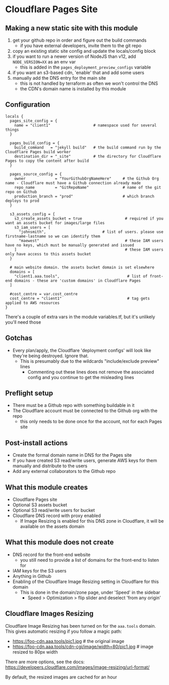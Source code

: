 Cloudflare Pages Site
=====================

Making a new static site with this module
-----------------------------------------

1. get your github repo in order and figure out the build commands
    * if you have external developers, invite them to the git repo
2. copy an existing static site config and update the locals/config block
3. if you want to run a newer version of NodeJS than v12, add `NODE_VERSION=XX` as an env var
    * this is added in the `pages_deployment_preview_configs` variable
4. if you want an s3-based cdn, 'enable' that and add some users
5. manually add the DNS entry for the main site
    * this is not handled by terraform as often we won't control the DNS
    * the CDN's domain name is installed by this module


Configuration
-------------

```
locals {
  pages_site_config = {
    name = "client1"                   # namespace used for several things
  }

  pages_build_config = {
    build_command   = "jekyll build"   # the build command run by the Cloudflare Pages build worker
    destination_dir = "_site"          # the directory for Cloudflare Pages to copy the content after build
  }

  pages_source_config = {
    owner             = "YourGithubOrgNameHere"     # the Github Org name - Cloudflare must have a Github connection already made
    repo_name         = "GitRepoName"               # name of the git repo on Github
    production_branch = "prod"                      # which branch deploys to prod
  }

  s3_assets_config = {
    s3_create_assets_bucket = true                   # required if you want an assets bucket for images/large files
    s3_iam_users = [
      "johnsmith",                         # list of users. please use firstname-lastname so we can identify them
      "maewest"                                      # these IAM users have no keys, which must be manually generated and issued
    ]                                                # these IAM users only have access to this assets bucket
  }

  # main website domain. the assets bucket domain is set elsewhere
  domains = [
    "client1.aaa.tools",                              # list of front-end domains - these are 'custom domains' in Cloudflare Pages
  ]

  #cost_centre = var.cost_centre
  cost_centre = "client1"                             # tag gets applied to AWS resources
}
```

There's a couple of extra vars in the module variables.tf, but it's unlikely you'll need those

Gotchas
-------

* Every plan/apply, the Cloudflare 'deployment configs' will look like they're being destroyed. Ignore that.
    * This is presumably due to the wildcards "include/exclude preview" lines
        * Commenting out these lines does not remove the associated config and you continue to get the misleading lines

Preflight setup
---------------

* There must be a Github repo with something buildable in it
* The Cloudflare account must be connected to the Github org with the repo
    * this only needs to be done once for the account, not for each Pages site

Post-install actions
--------------------

* Create the formal domain name in DNS for the Pages site
* If you have created S3 read/write users, generate AWS keys for them manually and distribute to the users
* Add any external collaborators to the Github repo

What this module creates
------------------------

* Cloudflare Pages site
* Optional S3 assets bucket
* Optional S3 read/write users for bucket
* Cloudflare DNS record with proxy enabled
    * If Image Resizing is enabled for this DNS zone in Cloudflare, it will be available on the assets domain

What this module does not create
---------------------------------

* DNS record for the front-end website
    * you still need to provide a list of domains for the front-end to listen for
* IAM keys for the S3 users
* Anything in Github
* Enabling of the Cloudflare Image Resizing setting in Cloudflare for this domain
    * This is done in the domain/zone page, under 'Speed' in the sidebar
        * Speed > Optimization > flip slider and deselect 'from any origin'

Cloudflare Images Resizing
--------------------------

Cloudflare Image Resizing has been turned on for the `aaa.tools` domain. This gives automatic resizing if you follow a magic path:

* https://foo-cdn.aaa.tools/pic1.jpg     # the original image
* https://foo-cdn.aaa.tools/cdn-cgi/image/width=80/pic1.jpg     # image resized to 80px width

There are more options, see the docs: https://developers.cloudflare.com/images/image-resizing/url-format/

By default, the resized images are cached for an hour
